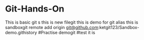 # Git-Hands-On
This is basic git s
this is new filegit
this is demo for git alias
this is sandboxgit remote add origin git@github.com:ketgit123/Sandbox-demo.githistory
#Practise demogit
#test it is
